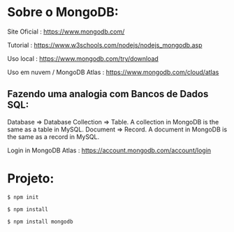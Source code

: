 # Sobre o MongoDB:

Site Oficial : https://www.mongodb.com/

Tutorial : https://www.w3schools.com/nodejs/nodejs_mongodb.asp

Uso local : https://www.mongodb.com/try/download

Uso em nuvem / MongoDB Atlas : https://www.mongodb.com/cloud/atlas

## Fazendo uma analogia com Bancos de Dados SQL:
Database => Database
Collection => Table. A collection in MongoDB is the same as a table in MySQL.
Document => Record. A document in MongoDB is the same as a record in MySQL.

Login in MongoDB Atlas : https://account.mongodb.com/account/login

# Projeto:

`$ npm init`

`$ npm install`

`$ npm install mongodb`



